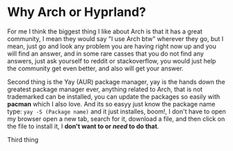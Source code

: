 # Why Arch or Hyprland?

For me I think the biggest thing I like about Arch is that it has a great community, I mean they would say "I use Arch btw" wherever they go, but I mean, just go and look any problem you are having right now up and you will find an answer, and in some rare casses that you do not find any answers, just ask yourself to reddit or stackoverflow, you would just help the community get even better, and also will get your answer.

Second thing is the Yay (AUR) package manager, yay is the hands down the greatest package manager ever, anything related to Arch, that is not trademarked can be installed, you can update the packages so easily with **pacman** which I also love. And its so easyy just know the package name type: `yay -S (Package name)` and it just installes, boom!, I don't have to open my browser open a new tab, search for it, download a file, and then click on the file to install it, I **don't want to or _need_ to do that**.

Third thing 
